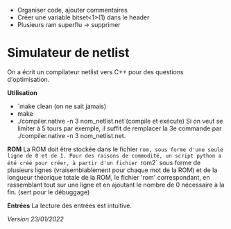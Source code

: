 - Organiser code, ajouter commentaires
- Créer une variable bitset<1>(1) dans le header
- Plusieurs ram superflu -> supprimer

# **Simulateur de netlist**
On a écrit un compilateur netlist vers C++ pour des questions d'optimisation.

**Utilisation**
- `make clean (on ne sait jamais)
- make
- ./compiler.native -n 3 nom_netlist.net`(compile et exécute)
Si on veut se limiter à 5 tours par exemple, il suffit de remplacer la 3e commande par ./compiler.native -n 3 nom_netlist.net.

**ROM**
La ROM doit être stockée dans le fichier `rom, sous forme d'une seule ligne de 0 et de 1.
Pour des raisons de commodité, un script python a été créé pour créer, à partir d'un fichier `rom2` sous forme de plusieurs lignes (vraisemblablement pour chaque mot de la ROM) et de la longueur théorique totale de la ROM, le fichier 'rom' correspondant, en rassemblant tout sur une ligne et en ajoutant le nombre de 0 nécessaire à la fin. (sert pour le débuggage)

**Entrées**
La lecture des entrées est intuitive.

_Version 23/01/2022_
